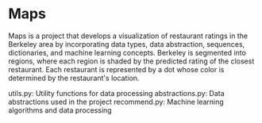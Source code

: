 # Maps
Maps is a project that develops a visualization of restaurant ratings in the Berkeley area by incorporating data types, data abstraction, sequences, dictionaries, and machine learning concepts. Berkeley is segmented into regions, where each region is shaded by the predicted rating of the closest restaurant. Each restaurant is represented by a dot whose color is determined by the restaurant's location. 

utils.py: Utility functions for data processing
abstractions.py: Data abstractions used in the project
recommend.py: Machine learning algorithms and data processing

